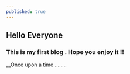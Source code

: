 ```yaml
---
published: true
---
```

## Hello Everyone

### This is my first blog . Hope you enjoy it !!

__Once upon a time ........
